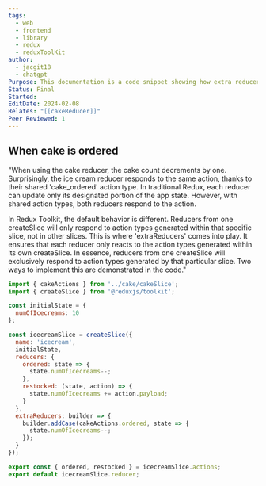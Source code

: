```yaml
---
tags:
  - web
  - frontend
  - library
  - redux
  - reduxToolKit
author:
  - jacgit18
  - chatgpt
Purpose: This documentation is a code snippet showing how extra reducers work.
Status: Final
Started: 
EditDate: 2024-02-08
Relates: "[[cakeReducer]]"
Peer Reviewed: 1
---
```

## When cake is ordered

"When using the cake reducer, the cake count decrements by one. Surprisingly, the ice cream reducer responds to the same action, thanks to their shared 'cake_ordered' action type. In traditional Redux, each reducer can update only its designated portion of the app state. However, with shared action types, both reducers respond to the action.

In Redux Toolkit, the default behavior is different. Reducers from one createSlice will only respond to action types generated within that specific slice, not in other slices. This is where 'extraReducers' comes into play. It ensures that each reducer only reacts to the action types generated within its own createSlice. In essence, reducers from one createSlice will exclusively respond to action types generated by that particular slice. Two ways to implement this are demonstrated in the code."


```jsx
import { cakeActions } from '../cake/cakeSlice';
import { createSlice } from '@reduxjs/toolkit';

const initialState = {
  numOfIcecreams: 10
};

const icecreamSlice = createSlice({
  name: 'icecream',
  initialState,
  reducers: {
    ordered: state => {
      state.numOfIcecreams--;
    },
    restocked: (state, action) => {
      state.numOfIcecreams += action.payload;
    }
  },
  extraReducers: builder => {
    builder.addCase(cakeActions.ordered, state => {
      state.numOfIcecreams--;
    });
  }
});

export const { ordered, restocked } = icecreamSlice.actions;
export default icecreamSlice.reducer;
```

